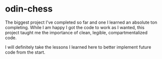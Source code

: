 # odin-chess

The biggest project I've completed so far and one I learned an absolute ton completing. While I am happy I got the code to work as I wanted, this project taught me the importance of clean, legible, compartmentalized code.


I will definitely take the lessons I learned here to better implement future code from the start.